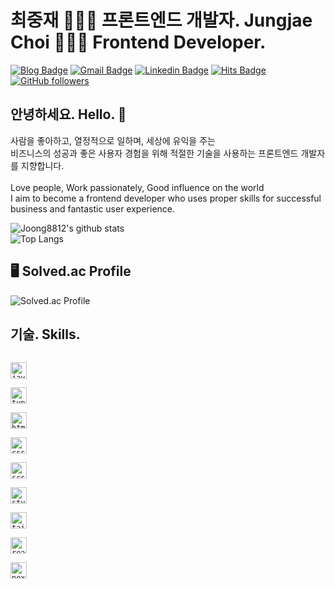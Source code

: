 # 최중재 👨🏻‍💻 프론트엔드 개발자. Jungjae Choi 👨🏻‍💻 Frontend Developer.
[![Blog Badge](https://img.shields.io/badge/Blog-DD0B78?style=flat-square&logo=GitHub%20Sponsors&logoColor=white)](https://joong8812.github.io/)
[![Gmail Badge](https://img.shields.io/badge/joong8812@gmail.com-EA4335?style=flat-square&logo=Gmail&logoColor=white)](mailto:joong8812@gmail.com)
[![Linkedin Badge](https://img.shields.io/badge/joong8812-0A66C2?style=flat-square&logo=Linkedin&logoColor=white)](https://www.linkedin.com/in/joong8812/)
[![Hits Badge](https://hits.seeyoufarm.com/api/count/incr/badge.svg?url=https%3A%2F%2Fgithub.com%2Fjoong8812%2Fhit-counter&count_bg=%2379C83D&title_bg=%23555555&icon=&icon_color=%23E7E7E7&title=hits&edge_flat=false)](https://hits.seeyoufarm.com)
[![GitHub followers](https://img.shields.io/github/followers/joong8812?label=Follow&style=social)](https://github.com/joong8812/?tab=follow)
  
## 안녕하세요. Hello. 👋
사람을 좋아하고, 열정적으로 일하며, 세상에 유익을 주는 <br/>
비즈니스의 성공과 좋은 사용자 경험을 위해 적절한 기술을 사용하는 프론트엔드 개발자를 지향합니다.<br/><br/>
Love people, Work passionately, Good influence on the world<br/>
I aim to become a frontend developer who uses proper skills for successful business and fantastic user experience.

![Joong8812's github stats](https://github-readme-stats.vercel.app/api?username=joong8812&show_icons=true&hide_border=true)   
![Top Langs](https://github-readme-stats.vercel.app/api/top-langs/?username=joong8812&layout=compact&hide_border=true)  

## :desktop_computer: Solved.ac Profile
![Solved.ac Profile](http://mazassumnida.wtf/api/v2/generate_badge?boj=relax_raccoon)

## 기술. Skills.
[<code>
<img alt="javascript" width="26px" src="https://img.icons8.com/color/240/000000/javascript.png" />
</code>](https://developer.mozilla.org/en-US/docs/Web/JavaScript)
[<code>
<img alt="typescript" width="26px" src="https://img.icons8.com/color/48/000000/typescript.png"/>
</code>](https://www.typescriptlang.org/)
[<code>
<img alt="html5" width="26px" src="https://img.icons8.com/color/240/000000/html-5.png">
</code>](https://developer.mozilla.org/en-US/docs/Web/HTML)
[<code>
<img alt="css3" width="26px" src="https://img.icons8.com/color/240/000000/css3.png">
</code>](https://developer.mozilla.org/en-US/docs/Web/CSS)
[<code>
<img alt="scss" width="26px" src="https://img.icons8.com/color/48/000000/sass.png"/>
</code>](https://sass-lang.com/)
[<code>
<img alt="styled-components" width="26px" src="https://avatars.githubusercontent.com/u/20658825?s=200&v=4"/>
</code>](https://styled-components.com/)
[<code>
<img alt="tailwindcss" width="26px" src="https://img.icons8.com/color/48/000000/tailwind_css.png"/>
</code>](https://tailwindcss.com/)
[<code>
<img alt="react" width="26px" src="https://img.icons8.com/external-tal-revivo-color-tal-revivo/24/000000/external-react-a-javascript-library-for-building-user-interfaces-logo-color-tal-revivo.png"/>
</code>](https://reactjs.org/)
[<code>
<img alt="nextjs" width="26px" src="https://img.icons8.com/fluency-systems-filled/48/000000/nextjs.png"/>
</code>](https://nextjs.org/)
